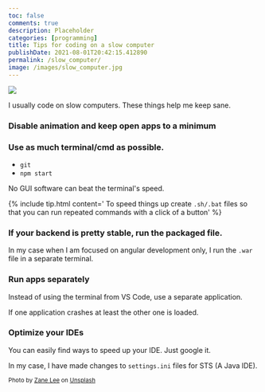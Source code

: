 ```yaml
---
toc: false
comments: true
description: Placeholder 
categories: [programming]
title: Tips for coding on a slow computer
publishDate: 2021-08-01T20:42:15.412890
permalink: /slow_computer/
image: /images/slow_computer.jpg
---
```


![](/images/slow_computer.jpg)

I usually code on slow computers. These things help me keep sane.

### Disable animation and keep open apps to a minimum

### Use as much terminal/cmd as possible.
- `git`
- `npm start`

No GUI software can beat the terminal's speed.

{% include tip.html content=' To speed things up create <code>.sh/.bat</code> files so that you can run repeated commands with a click of a button' %}

### If your backend is pretty stable, run the packaged file.
In my case when I am focused on angular development only, I run the `.war` file in a separate terminal.

### Run apps separately
Instead of using the terminal from VS Code, use a separate application.

If one application crashes at least the other one is loaded.

### Optimize your IDEs

You can easily find ways to speed up your IDE. Just google it.

In my case, I have made changes to `settings.ini` files for STS (A Java IDE).

<sub>Photo by <a href="https://unsplash.com/@zane4004?utm_source=unsplash&amp;utm_medium=referral&amp;utm_content=creditCopyText">Zane Lee</a> on <a href="https://unsplash.com/s/photos/old-computer?utm_source=unsplash&amp;utm_medium=referral&amp;utm_content=creditCopyText">Unsplash</a></sub>